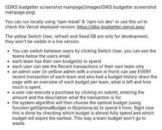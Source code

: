 ![DIKS budgetter screenshot mainpage](images/DIKS budgetter screenshot mainpage.png)

You can run locally using 'npm install' & 'npm run dev' or use this url to check the Vercel deployed version: https://diks-budgetter.vercel.app/

The yellow Switch User, refresh and Seed DB are only for development, they won't be visible in a live version.

- You can switch between users by clicking Switch User, you can see the teams below the users email.
- each team has their own budget(s) to spend
- each user can see the Recent transactions of their own team only
- an admin user (in yelllow admin with a crown in front) can see EVERY recent transaction of each team and also had a budget history down the page with an overview of each budget per team, what is left and how much is spent.
- a user can execute a purchase by clicking on submit, entering the amount and the description what the transaction is for. 
- the system algorithm will then choose the optimal budget (using function getOptimalBudget in lib/prisma.ts) to spend it from. Right now this is done by checking which budget is almost fully spend and which budget will expire the earliest. This way a team budget won't go to waste.